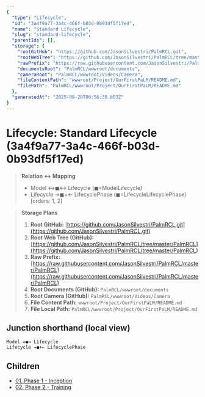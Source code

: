 ```yaml
---
{
  "type": "Lifecycle",
  "id": "3a4f9a77-3a4c-466f-b03d-0b93df5f17ed",
  "name": "Standard Lifecycle",
  "slug": "standard-lifecycle",
  "parentIds": [],
  "storage": {
    "rootGitHub": "https://github.com/JasonSilvestri/PalmRCL.git",
    "rootWebTree": "https://github.com/JasonSilvestri/PalmRCL/tree/master/PalmRCL",
    "rawPrefix": "https://raw.githubusercontent.com/JasonSilvestri/PalmRCL/master/PalmRCL",
    "documentsRoot": "PalmRCL/wwwroot/documents",
    "cameraRoot": "PalmRCL/wwwroot/Videos/Camera",
    "fileContentPath": "wwwroot/Project/OurFirstPaLM/README.md",
    "filePath": "PalmRCL/wwwroot/Project/OurFirstPaLM/README.md"
  },
  "generatedAt": "2025-08-20T00:56:30.803Z"
}
---
```

# Lifecycle: Standard Lifecycle (3a4f9a77-3a4c-466f-b03d-0b93df5f17ed)

> **Relation ↔ Mapping**
> - Model ↔◼↔ Lifecycle (◼=ModelLifecycle)
> - Lifecycle →◼+← LifecyclePhase (◼=LifecycleLifecyclePhase) [orders: 1, 2]

> **Storage Plans**
> 1. **Root GitHub:** [https://github.com/JasonSilvestri/PalmRCL.git](https://github.com/JasonSilvestri/PalmRCL.git)
> 2. **Root Web Tree (GitHub):** [https://github.com/JasonSilvestri/PalmRCL/tree/master/PalmRCL](https://github.com/JasonSilvestri/PalmRCL/tree/master/PalmRCL)
> 3. **Raw Prefix:** [https://raw.githubusercontent.com/JasonSilvestri/PalmRCL/master/PalmRCL](https://raw.githubusercontent.com/JasonSilvestri/PalmRCL/master/PalmRCL)
> 4. **Root Documents (GitHub):** `PalmRCL/wwwroot/documents`
> 5. **Root Camera (GitHub):** `PalmRCL/wwwroot/Videos/Camera`
> 6. **File Content Path:** `wwwroot/Project/OurFirstPaLM/README.md`
> 7. **File Local Path:** `PalmRCL/wwwroot/Project/OurFirstPaLM/README.md`

## Junction shorthand (local view)
```plaintext
Model ↔◼↔ Lifecycle
Lifecycle →◼+← LifecyclePhase
```

## Children
- [01. Phase 1 - Inception](/docs/palms/palm-demo-44b026db-ab7d-46c8-8d54-a2ff2d244c19/phases/01-phase-1-inception-6b9d7cbe-1d2e-4a34-acab-4da793e9f1a1.md)
- [02. Phase 2 - Training](/docs/palms/palm-demo-44b026db-ab7d-46c8-8d54-a2ff2d244c19/phases/02-phase-2-training-c3bd46b1-8c3f-4f11-9ab5-1324b62b1d9f.md)
